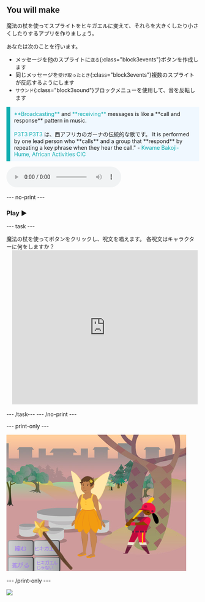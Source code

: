 ## You will make

魔法の杖を使ってスプライトをヒキガエルに変えて、それらを大きくしたり小さくしたりするアプリを作りましょう。

あなたは次のことを行います。
+ メッセージを他のスプライトに`送る`{:class="block3events"}ボタンを作成します
+ 同じメッセージを`受け取ったとき`{:class="block3events"}複数のスプライトが反応するようにします
+ `サウンド`{:class="block3sound"}ブロックメニューを使用して、音を反転します

<p style="border-left: solid; border-width:10px; border-color: #0faeb0; background-color: aliceblue; padding: 10px;">
<span style="color: #0faeb0">**Broadcasting**</span> and <span style="color: #0faeb0">**receiving**</span> messages is like a **call and response** pattern in music.
<br>
<br>
  <span style="color: #0faeb0">P3T3 P3T3</span> は、西アフリカのガーナの伝統的な歌です。 It is performed by one lead person who **calls** and a group that **respond** by repeating a key phrase when they hear the call." - <span style="color: #0faeb0">Kwame Bakoji-Hume, African Activities CIC</span>

<audio controls><source src="images/Pete-Pete.mp3" type="audio/wav"></audio>  
</p>

--- no-print ---

### Play ▶️

--- task ---

<div style="display: flex; flex-wrap: wrap">
<div style="flex-basis: 175px; flex-grow: 1">  
魔法の杖を使ってボタンをクリックし、呪文を唱えます。 各呪文はキャラクターに何をしますか？
</div>
<div class="scratch-preview" style="margin-left: 15px;">
  <iframe allowtransparency="true" width="485" height="402" src="https://scratch.mit.edu/projects/embed/518413238/?autostart=false" frameborder="0"></iframe>
</div>
</div>

--- /task--- --- /no-print ---

--- print-only ---

![Completed project](images/showcase_static.png)

--- /print-only ---

![](http://code.org/api/hour/begin_codeclub_spells.png)
